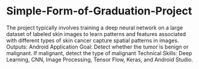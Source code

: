 # Simple-Form-of-Graduation-Project
The project typically involves training a deep neural network on a large dataset of labeled skin images to learn patterns and
features associated with different types of skin cancer capture spatial patterns in images.
Outputs: Android Application
Goal: Detect whether the tumor is benign or malignant. If malignant, detect the type of malignant
Technical Skills: Deep Learning, CNN, Image Processing, Tensor Flow, Keras, and Android Studio.
